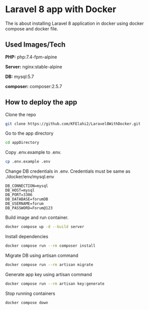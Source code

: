 

# Laravel 8 app with Docker

The is about installing Laravel 8 application in docker using docker compose and docker file.






## Used Images/Tech

**PHP:** php:7.4-fpm-alpine

**Server:** nginx:stable-alpine

**DB:** mysql:5.7

**composer:** composer:2.5.7

## How to deploy the app

Clone the repo

```bash
git clone https://github.com/KFElahi2/Laravel8WithDocker.git
```

Go to the app directory

```bash
cd appDirectory
```

Copy .env.example to .env.

```bash
cp .env.example .env
```

Change DB credentials in .env. Credentials must be same as ./docker/env/mysql.env

```dotenv
DB_CONNECTION=mysql
DB_HOST=mysql
DB_PORT=3306
DB_DATABASE=forumDB
DB_USERNAME=forum
DB_PASSWORD=Forum@123
```
Build image and run container.

```bash
docker compose up -d --build server
```

Install dependencies

```bash
docker compose run --rm composer install
```

Migrate DB using artisan command

```bash
docker compose run --rm artisan migrate
```

Generate app key using artisan command

```bash
docker compose run --rm artisan key:generate
```

Stop running containers

```bash
docker compose down
```
